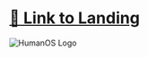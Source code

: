 # [🔗 Link to Landing](https://github.com/Cocodrilette/humanos-landing/tree/main)
![HumanOS Logo](https://github.com/user-attachments/assets/1eae23f8-3034-4087-8c8a-03857d6786d2)
